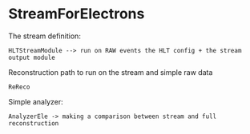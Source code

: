 StreamForElectrons
==================

The stream definition:

    HLTStreamModule --> run on RAW events the HLT config + the stream output module

Reconstruction path to run on the stream and simple raw data

    ReReco 

Simple analyzer:

    AnalyzerEle -> making a comparison between stream and full reconstruction

